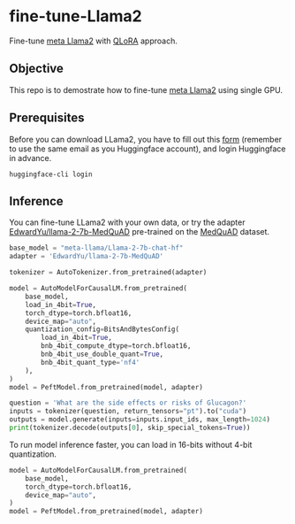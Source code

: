 # fine-tune-Llama2
Fine-tune [meta Llama2](https://ai.meta.com/llama/) with [QLoRA](https://arxiv.org/abs/2305.14314) approach.

## Objective
This repo is to demostrate how to fine-tune [meta Llama2](https://ai.meta.com/llama/) using single GPU.

## Prerequisites
Before you can download LLama2, you have to fill out this [form](https://ai.meta.com/resources/models-and-libraries/llama-downloads/) (remember to use the same email as you Huggingface account), and login Huggingface in advance.
```console
huggingface-cli login
```

## Inference
You can fine-tune LLama2 with your own data, or try the adapter [EdwardYu/llama-2-7b-MedQuAD](https://huggingface.co/EdwardYu/llama-2-7b-MedQuAD) pre-trained on the [MedQuAD](https://github.com/abachaa/MedQuAD) dataset.  
```python
base_model = "meta-llama/Llama-2-7b-chat-hf"
adapter = 'EdwardYu/llama-2-7b-MedQuAD'

tokenizer = AutoTokenizer.from_pretrained(adapter)

model = AutoModelForCausalLM.from_pretrained(
    base_model,
    load_in_4bit=True,
    torch_dtype=torch.bfloat16,
    device_map="auto",
    quantization_config=BitsAndBytesConfig(
        load_in_4bit=True,
        bnb_4bit_compute_dtype=torch.bfloat16,
        bnb_4bit_use_double_quant=True,
        bnb_4bit_quant_type='nf4'
    ),
)
model = PeftModel.from_pretrained(model, adapter)

question = 'What are the side effects or risks of Glucagon?'
inputs = tokenizer(question, return_tensors="pt").to("cuda")
outputs = model.generate(inputs=inputs.input_ids, max_length=1024)
print(tokenizer.decode(outputs[0], skip_special_tokens=True))
```

To run model inference faster, you can load in 16-bits without 4-bit quantization.
```python
model = AutoModelForCausalLM.from_pretrained(
    base_model,
    torch_dtype=torch.bfloat16,
    device_map="auto",
)
model = PeftModel.from_pretrained(model, adapter)
```